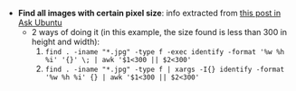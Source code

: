 - **Find all images with certain pixel size**: info extracted from [this post in Ask Ubuntu](https://askubuntu.com/questions/238136/how-to-find-all-images-with-a-certain-pixel-size-using-commandline)
  - 2 ways of doing it (in this example, the size found is less than 300 in height and width):
    1. `find . -iname "*.jpg" -type f -exec identify -format '%w %h %i' '{}' \; | awk '$1<300 || $2<300'`
    1. `find . -iname "*.jpg" -type f | xargs -I{} identify -format '%w %h %i' {} | awk '$1<300 || $2<300'`
